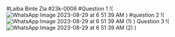 #Laiba Binte Zia
#23k-0006
#Question 1
!(![WhatsApp Image 2023-08-29 at 6 51 39 AM](https://github.com/laibaa1209/pfFall23/assets/142867994/e85cae19-bc1a-4ed0-93d9-7729a25ea73a)
)
#question 2
!(![WhatsApp Image 2023-08-29 at 6 51 39 AM (1)](https://github.com/laibaa1209/pfFall23/assets/142867994/21cc9159-10fa-410d-9d09-7cce15ebcd72)
)
Question 3
!(![WhatsApp Image 2023-08-29 at 6 51 39 AM (2)](https://github.com/laibaa1209/pfFall23/assets/142867994/6161cfe8-e7c5-4f38-85ef-6156770b3350)
)
